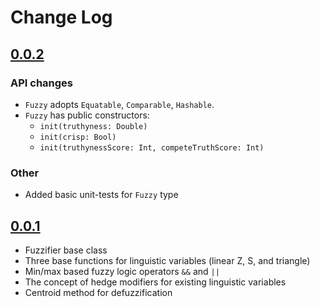 # Change Log

## [0.0.2](https://github.com/courteouselk/Fuzzy/releases/tag/0.0.2)

### API changes

- `Fuzzy` adopts `Equatable`, `Comparable`, `Hashable`.
- `Fuzzy` has public constructors:
  - `init(truthyness: Double)`
  - `init(crisp: Bool)` 
  - `init(truthynessScore: Int, competeTruthScore: Int)`

### Other

- Added basic unit-tests for `Fuzzy` type

## [0.0.1](https://github.com/courteouselk/Fuzzy/releases/tag/0.0.1)

- Fuzzifier base class
- Three base functions for linguistic variables (linear Z, S, and triangle)
- Min/max based fuzzy logic operators `&&` and `||`
- The concept of hedge modifiers for existing linguistic variables
- Centroid method for defuzzification
